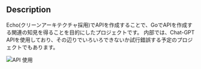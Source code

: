 ## Description

Echo(クリーンアーキテクチャ採用)でAPIを作成することで、GoでAPIを作成する関連の知見を得ることを目的にしたプロジェクトです。
内部では、Chat-GPT APIを使用しており、その辺りでいろいろできないか試行錯誤する予定のプロジェクトでもあります。

![API 使用](https://drive.google.com/uc?export=view&id=13RLCth-E0Bf3KiZWPXdzuS8CrSS9Jq0T)

